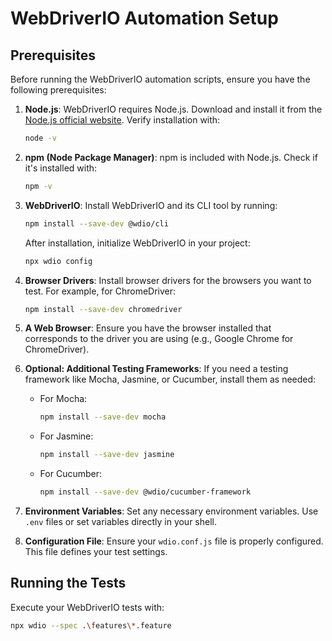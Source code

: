 # WebDriverIO Automation Setup

## Prerequisites

Before running the WebDriverIO automation scripts, ensure you have the following prerequisites:

1. **Node.js**: WebDriverIO requires Node.js. Download and install it from the [Node.js official website](https://nodejs.org/). Verify installation with:

    ```bash
    node -v
    ```

2. **npm (Node Package Manager)**: npm is included with Node.js. Check if it's installed with:

    ```bash
    npm -v
    ```

3. **WebDriverIO**: Install WebDriverIO and its CLI tool by running:

    ```bash
    npm install --save-dev @wdio/cli
    ```

    After installation, initialize WebDriverIO in your project:

    ```bash
    npx wdio config
    ```

4. **Browser Drivers**: Install browser drivers for the browsers you want to test. For example, for ChromeDriver:

    ```bash
    npm install --save-dev chromedriver
    ```

5. **A Web Browser**: Ensure you have the browser installed that corresponds to the driver you are using (e.g., Google Chrome for ChromeDriver).

6. **Optional: Additional Testing Frameworks**: If you need a testing framework like Mocha, Jasmine, or Cucumber, install them as needed:

    - For Mocha:

        ```bash
        npm install --save-dev mocha
        ```

    - For Jasmine:

        ```bash
        npm install --save-dev jasmine
        ```

    - For Cucumber:

        ```bash
        npm install --save-dev @wdio/cucumber-framework
        ```

7. **Environment Variables**: Set any necessary environment variables. Use `.env` files or set variables directly in your shell.

8. **Configuration File**: Ensure your `wdio.conf.js` file is properly configured. This file defines your test settings.

## Running the Tests

Execute your WebDriverIO tests with:

```bash
npx wdio --spec .\features\*.feature
